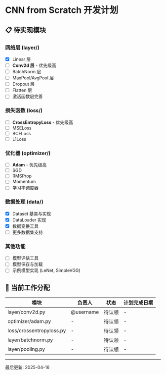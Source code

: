 # CNN from Scratch 开发计划

## 📋 待实现模块

### 网络层 (layer/)
- [x] Linear 层
- [ ] **Conv2d 层** - 优先级高
- [ ] BatchNorm 层
- [ ] MaxPool/AvgPool 层
- [ ] Dropout 层
- [ ] Flatten 层
- [ ] 激活函数层完善

### 损失函数 (loss/)
- [ ] **CrossEntropyLoss** - 优先级高
- [ ] MSELoss
- [ ] BCELoss
- [ ] L1Loss

### 优化器 (optimizer/)
- [ ] **Adam** - 优先级高
- [ ] SGD
- [ ] RMSProp
- [ ] Momentum
- [ ] 学习率调度器

### 数据处理 (data/)
- [x] Dataset 基类与实现
- [x] DataLoader 实现
- [x] 数据变换工具
- [ ] 更多数据集支持

### 其他功能
- [ ] 模型评估工具
- [ ] 模型保存与加载
- [ ] 示例模型实现 (LeNet, SimpleVGG)

## 💬 当前工作分配

| 模块 | 负责人 | 状态 | 计划完成日期 |
|------|--------|------|------------|
| layer/conv2d.py | @username | 待认领 | - |
| optimizer/adam.py | - | 待认领 | - |
| loss/crossentropyloss.py | - | 待认领 | - |
| layer/batchnorm.py | - | 待认领 | - |
| layer/pooling.py | - | 待认领 | - |

---

最后更新: 2025-04-16
